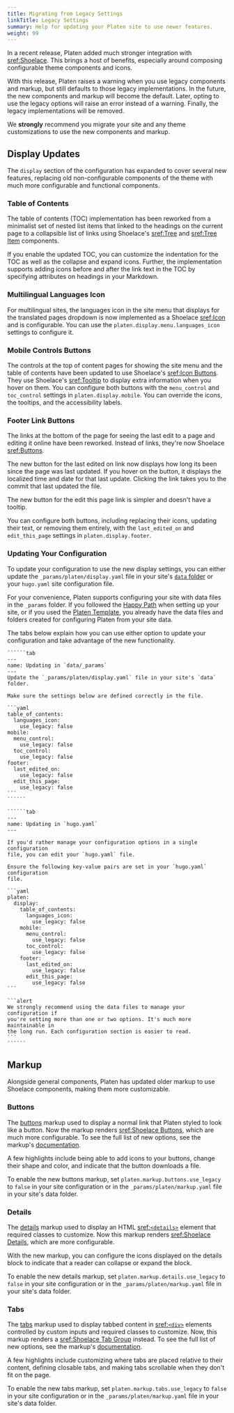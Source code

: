 ```yaml
---
title: Migrating from Legacy Settings
linkTitle: Legacy Settings
summary: Help for updating your Platen site to use newer features.
weight: 99
---
```


In a recent release, Platen added much stronger integration with [sref:Shoelace][s01]. This brings a host of benefits,
especially around composing configurable theme components and icons.

With this release, Platen raises a warning when you use legacy components and markup, but still defaults to those
legacy implementations. In the future, the new components and markup will become the default. Later, opting to use the
legacy options will raise an error instead of a warning. Finally, the legacy implementations will be removed.

We **strongly** recommend you migrate your site and any theme customizations to use the new components and markup.

## Display Updates

The `display` section of the configuration has expanded to cover several new features, replacing old non-configurable
components of the theme with much more configurable and functional components.

### Table of Contents

The table of contents (TOC) implementation has been reworked from a minimalist set of nested list items that linked to
the headings on the current page to a collapsible list of links using Shoelace's [sref:Tree][s02] and
[sref:Tree Item][s03] components.

If you enable the updated TOC, you can customize the indentation for the TOC as well as the collapse and expand icons.
Further, the implementation supports adding icons before and after the link text in the TOC by specifying attributes on
headings in your Markdown.

### Multilingual Languages Icon

For multilingual sites, the languages icon in the site menu that displays for the translated pages dropdown is now
implemented as a Shoelace [sref:Icon][s04] and is configurable. You can use the `platen.display.menu.languages_icon`
settings to configure it.

### Mobile Controls Buttons

The controls at the top of content pages for showing the site menu and the table of contents have been updated to use
Shoelace's [sref:Icon Buttons][s05]. They use Shoelace's [sref:Tooltip][s06] to display extra information when you
hover on them. You can configure both buttons with the `menu_control` and `toc_control` settings in
`platen.display.mobile`. You can override the icons, the tooltips, and the accessibility labels.

### Footer Link Buttons

The links at the bottom of the page for seeing the last edit to a page and editing it online have been reworked.
Instead of links, they're now Shoelace [sref:Buttons][s07].

The new button for the last edited on link now displays how long its been since the page was last updated. If you
hover on the button, it displays the localized time and date for that last update. Clicking the link takes you to the
commit that last updated the file.

The new button for the edit this page link is simpler and doesn't have a tooltip.

You can configure both buttons, including replacing their icons, updating their text, or removing them entirely, with
the `last_edited_on` and `edit_this_page` settings in `platen.display.footer`.

### Updating Your Configuration

To update your configuration to use the new display settings, you can either update the `_params/platen/display.yaml`
file in your site's [`data` folder][h01] or your `hugo.yaml` site configuration file.

For your convenience, Platen supports configuring your site with data files in the `_params` folder. If you followed
the [Happy Path][01] when setting up your site, or if you used the [Platen Template][02], you already have the data
files and folders created for configuring Platen from your site data.

The tabs below explain how you can use either option to update your configuration and take advantage of the new
functionality.

`````````tabs
``````tab
---
name: Updating in `data/_params`
---
Update the `_params/platen/display.yaml` file in your site's `data` folder.

Make sure the settings below are defined correctly in the file.

```yaml
table_of_contents:
  languages_icon:
    use_legacy: false
mobile:
  menu_control:
    use_legacy: false
  toc_control:
    use_legacy: false
footer:
  last_edited_on:
    use_legacy: false
  edit_this_page:
    use_legacy: false
```
``````

``````tab
---
name: Updating in `hugo.yaml`
---

If you'd rather manage your configuration options in a single configuration 
file, you can edit your `hugo.yaml` file.

Ensure the following key-value pairs are set in your `hugo.yaml` configuration
file.

```yaml
platen:
  display:
    table_of_contents:
      languages_icon:
        use_legacy: false
    mobile:
      menu_control:
        use_legacy: false
      toc_control:
        use_legacy: false
    footer:
      last_edited_on:
        use_legacy: false
      edit_this_page:
        use_legacy: false
```

```alert
We strongly recommend using the data files to manage your configuration if
you're setting more than one or two options. It's much more maintainable in
the long run. Each configuration section is easier to read.
```
``````
`````````

## Markup

Alongside general components, Platen has updated older markup to use Shoelace components, making them more customizable.

### Buttons

The [buttons][03] markup used to display a normal link that Platen styled to look like a button. Now the markup renders
[sref:Shoelace Buttons][s07], which are much more configurable. To see the full list of new options, see the markup's
[documentation][03].

A few highlights include being able to add icons to your buttons, change their shape and color, and indicate that the
button downloads a file.

To enable the new buttons markup, set `platen.markup.buttons.use_legacy` to `false` in your site configuration or in
the `_params/platen/markup.yaml` file in your site's data folder.

### Details

The [details][04] markup used to display an HTML [sref:`<details>`][m01] element that required classes to customize.
Now this markup renders [sref:Shoelace Details][s08], which are more configurable.

With the new markup, you can configure the icons displayed on the details block to indicate that a reader can collapse
or expand the block.

To enable the new details markup, set `platen.markup.details.use_legacy` to `false` in your site configuration or in
the `_params/platen/markup.yaml` file in your site's data folder.

### Tabs

The [tabs][05] markup used to display tabbed content in [sref:`<div>`][m02] elements controlled by custom inputs and
required classes to customize. Now, this markup renders a [sref:Shoelace Tab Group][s09] instead. To see the full list
of new options, see the markup's [documentation][03].

A few highlights include customizing where tabs are placed relative to their content, defining closable tabs, and
making tabs scrollable when they don't fit on the page.

To enable the new tabs markup, set `platen.markup.tabs.use_legacy` to `false` in your site configuration or in the
`_params/platen/markup.yaml` file in your site's data folder.

[s01]: sl.component:
[s02]: sl.component:tree
[s03]: sl.component:tree-item
[s04]: sl.component:icon
[s05]: sl.component:icon-button
[s06]: sl.component:tooltip
[s07]: sl.component:button
[s08]: sl.component:details
[s09]: sl.component:tab-group
[h01]: https://gohugo.io/getting-started/directory-structure/#directory-structure-explained
[m01]: mdn.html.element:details
[m02]: mdn.html.element:div
[01]: /getting-started/happy-path-setup/
[02]: https://github.com/platenio/platen-template
[03]: /modules/platen/markup/buttons/
[04]: /modules/platen/markup/details/
[05]: /modules/platen/markup/tabs/